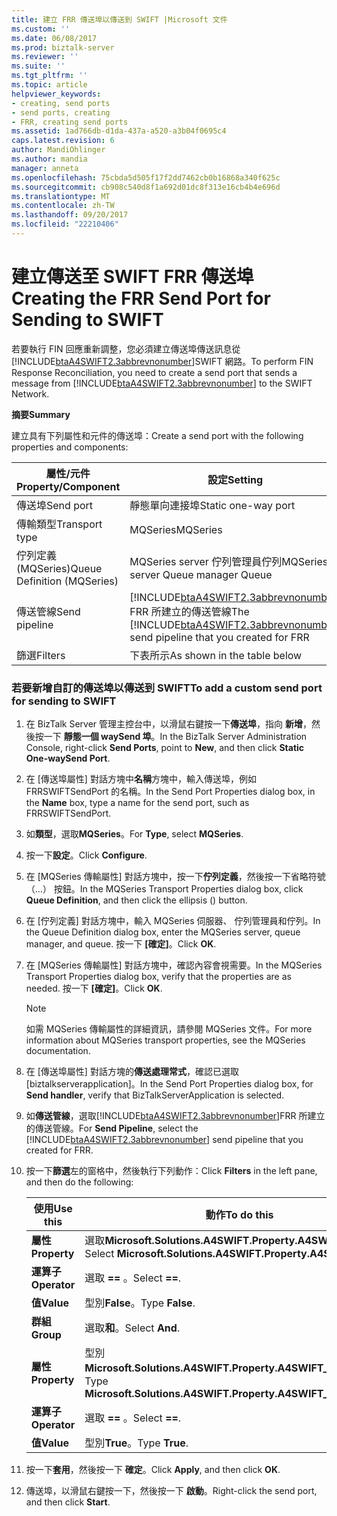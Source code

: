 ```yaml
---
title: 建立 FRR 傳送埠以傳送到 SWIFT |Microsoft 文件
ms.custom: ''
ms.date: 06/08/2017
ms.prod: biztalk-server
ms.reviewer: ''
ms.suite: ''
ms.tgt_pltfrm: ''
ms.topic: article
helpviewer_keywords:
- creating, send ports
- send ports, creating
- FRR, creating send ports
ms.assetid: 1ad766db-d1da-437a-a520-a3b04f0695c4
caps.latest.revision: 6
author: MandiOhlinger
ms.author: mandia
manager: anneta
ms.openlocfilehash: 75cbda5d505f17f2dd7462cb0b16868a340f625c
ms.sourcegitcommit: cb908c540d8f1a692d01dc8f313e16cb4b4e696d
ms.translationtype: MT
ms.contentlocale: zh-TW
ms.lasthandoff: 09/20/2017
ms.locfileid: "22210406"
---
```

# <a name="creating-the-frr-send-port-for-sending-to-swift"></a><span data-ttu-id="5c9b5-102">建立傳送至 SWIFT FRR 傳送埠</span><span class="sxs-lookup"><span data-stu-id="5c9b5-102">Creating the FRR Send Port for Sending to SWIFT</span></span>
<span data-ttu-id="5c9b5-103">若要執行 FIN 回應重新調整，您必須建立傳送埠傳送訊息從[!INCLUDE[btaA4SWIFT2.3abbrevnonumber](../../includes/btaa4swift2-3abbrevnonumber-md.md)]SWIFT 網路。</span><span class="sxs-lookup"><span data-stu-id="5c9b5-103">To perform FIN Response Reconciliation, you need to create a send port that sends a message from [!INCLUDE[btaA4SWIFT2.3abbrevnonumber](../../includes/btaa4swift2-3abbrevnonumber-md.md)] to the SWIFT Network.</span></span>  
  
 <span data-ttu-id="5c9b5-104">**摘要**</span><span class="sxs-lookup"><span data-stu-id="5c9b5-104">**Summary**</span></span>  
  
 <span data-ttu-id="5c9b5-105">建立具有下列屬性和元件的傳送埠：</span><span class="sxs-lookup"><span data-stu-id="5c9b5-105">Create a send port with the following properties and components:</span></span>  
  
|<span data-ttu-id="5c9b5-106">屬性/元件</span><span class="sxs-lookup"><span data-stu-id="5c9b5-106">Property/Component</span></span>|<span data-ttu-id="5c9b5-107">設定</span><span class="sxs-lookup"><span data-stu-id="5c9b5-107">Setting</span></span>|  
|-------------------------|-------------|  
|<span data-ttu-id="5c9b5-108">傳送埠</span><span class="sxs-lookup"><span data-stu-id="5c9b5-108">Send port</span></span>|<span data-ttu-id="5c9b5-109">靜態單向連接埠</span><span class="sxs-lookup"><span data-stu-id="5c9b5-109">Static one-way port</span></span>|  
|<span data-ttu-id="5c9b5-110">傳輸類型</span><span class="sxs-lookup"><span data-stu-id="5c9b5-110">Transport type</span></span>|<span data-ttu-id="5c9b5-111">MQSeries</span><span class="sxs-lookup"><span data-stu-id="5c9b5-111">MQSeries</span></span>|  
|<span data-ttu-id="5c9b5-112">佇列定義 (MQSeries)</span><span class="sxs-lookup"><span data-stu-id="5c9b5-112">Queue Definition (MQSeries)</span></span>|<span data-ttu-id="5c9b5-113">MQSeries server 佇列管理員佇列</span><span class="sxs-lookup"><span data-stu-id="5c9b5-113">MQSeries server Queue manager Queue</span></span>|  
|<span data-ttu-id="5c9b5-114">傳送管線</span><span class="sxs-lookup"><span data-stu-id="5c9b5-114">Send pipeline</span></span>|<span data-ttu-id="5c9b5-115">[!INCLUDE[btaA4SWIFT2.3abbrevnonumber](../../includes/btaa4swift2-3abbrevnonumber-md.md)] FRR 所建立的傳送管線</span><span class="sxs-lookup"><span data-stu-id="5c9b5-115">The [!INCLUDE[btaA4SWIFT2.3abbrevnonumber](../../includes/btaa4swift2-3abbrevnonumber-md.md)] send pipeline that you created for FRR</span></span>|  
|<span data-ttu-id="5c9b5-116">篩選</span><span class="sxs-lookup"><span data-stu-id="5c9b5-116">Filters</span></span>|<span data-ttu-id="5c9b5-117">下表所示</span><span class="sxs-lookup"><span data-stu-id="5c9b5-117">As shown in the table below</span></span>|  
  
### <a name="to-add-a-custom-send-port-for-sending-to-swift"></a><span data-ttu-id="5c9b5-118">若要新增自訂的傳送埠以傳送到 SWIFT</span><span class="sxs-lookup"><span data-stu-id="5c9b5-118">To add a custom send port for sending to SWIFT</span></span>  
  
1.  <span data-ttu-id="5c9b5-119">在 BizTalk Server 管理主控台中，以滑鼠右鍵按一下**傳送埠**，指向 **新增**，然後按一下 **靜態一個 waySend 埠**。</span><span class="sxs-lookup"><span data-stu-id="5c9b5-119">In the BizTalk Server Administration Console, right-click **Send Ports**, point to **New**, and then click **Static One-waySend Port**.</span></span>  
  
2.  <span data-ttu-id="5c9b5-120">在 [傳送埠屬性] 對話方塊中**名稱**方塊中，輸入傳送埠，例如 FRRSWIFTSendPort 的名稱。</span><span class="sxs-lookup"><span data-stu-id="5c9b5-120">In the Send Port Properties dialog box, in the **Name** box, type a name for the send port, such as FRRSWIFTSendPort.</span></span>  
  
3.  <span data-ttu-id="5c9b5-121">如**類型**，選取**MQSeries**。</span><span class="sxs-lookup"><span data-stu-id="5c9b5-121">For **Type**, select **MQSeries**.</span></span>  
  
4.  <span data-ttu-id="5c9b5-122">按一下**設定**。</span><span class="sxs-lookup"><span data-stu-id="5c9b5-122">Click **Configure**.</span></span>  
  
5.  <span data-ttu-id="5c9b5-123">在 [MQSeries 傳輸屬性] 對話方塊中，按一下**佇列定義**，然後按一下省略符號 （...） 按鈕。</span><span class="sxs-lookup"><span data-stu-id="5c9b5-123">In the MQSeries Transport Properties dialog box, click **Queue Definition**, and then click the ellipsis () button.</span></span>  
  
6.  <span data-ttu-id="5c9b5-124">在 [佇列定義] 對話方塊中，輸入 MQSeries 伺服器、 佇列管理員和佇列。</span><span class="sxs-lookup"><span data-stu-id="5c9b5-124">In the Queue Definition dialog box, enter the MQSeries server, queue manager, and queue.</span></span> <span data-ttu-id="5c9b5-125">按一下 **[確定]**。</span><span class="sxs-lookup"><span data-stu-id="5c9b5-125">Click **OK**.</span></span>  
  
7.  <span data-ttu-id="5c9b5-126">在 [MQSeries 傳輸屬性] 對話方塊中，確認內容會視需要。</span><span class="sxs-lookup"><span data-stu-id="5c9b5-126">In the MQSeries Transport Properties dialog box, verify that the properties are as needed.</span></span> <span data-ttu-id="5c9b5-127">按一下 **[確定]**。</span><span class="sxs-lookup"><span data-stu-id="5c9b5-127">Click **OK**.</span></span>  
  
    > [!NOTE]
    >  <span data-ttu-id="5c9b5-128">如需 MQSeries 傳輸屬性的詳細資訊，請參閱 MQSeries 文件。</span><span class="sxs-lookup"><span data-stu-id="5c9b5-128">For more information about MQSeries transport properties, see the MQSeries documentation.</span></span>  
  
8.  <span data-ttu-id="5c9b5-129">在 [傳送埠屬性] 對話方塊的**傳送處理常式**，確認已選取 [biztalkserverapplication]。</span><span class="sxs-lookup"><span data-stu-id="5c9b5-129">In the Send Port Properties dialog box, for **Send handler**, verify that BizTalkServerApplication is selected.</span></span>  
  
9. <span data-ttu-id="5c9b5-130">如**傳送管線**，選取[!INCLUDE[btaA4SWIFT2.3abbrevnonumber](../../includes/btaa4swift2-3abbrevnonumber-md.md)]FRR 所建立的傳送管線。</span><span class="sxs-lookup"><span data-stu-id="5c9b5-130">For **Send Pipeline**, select the [!INCLUDE[btaA4SWIFT2.3abbrevnonumber](../../includes/btaa4swift2-3abbrevnonumber-md.md)] send pipeline that you created for FRR.</span></span>  
  
10. <span data-ttu-id="5c9b5-131">按一下**篩選**左的窗格中，然後執行下列動作：</span><span class="sxs-lookup"><span data-stu-id="5c9b5-131">Click **Filters** in the left pane, and then do the following:</span></span>  
  
    |<span data-ttu-id="5c9b5-132">使用</span><span class="sxs-lookup"><span data-stu-id="5c9b5-132">Use this</span></span>|<span data-ttu-id="5c9b5-133">動作</span><span class="sxs-lookup"><span data-stu-id="5c9b5-133">To do this</span></span>|  
    |--------------|----------------|  
    |<span data-ttu-id="5c9b5-134">**屬性**</span><span class="sxs-lookup"><span data-stu-id="5c9b5-134">**Property**</span></span>|<span data-ttu-id="5c9b5-135">選取**Microsoft.Solutions.A4SWIFT.Property.A4SWIFT_Failed**。</span><span class="sxs-lookup"><span data-stu-id="5c9b5-135">Select **Microsoft.Solutions.A4SWIFT.Property.A4SWIFT_Failed**.</span></span>|  
    |<span data-ttu-id="5c9b5-136">**運算子**</span><span class="sxs-lookup"><span data-stu-id="5c9b5-136">**Operator**</span></span>|<span data-ttu-id="5c9b5-137">選取 **==** 。</span><span class="sxs-lookup"><span data-stu-id="5c9b5-137">Select **==**.</span></span>|  
    |<span data-ttu-id="5c9b5-138">**值**</span><span class="sxs-lookup"><span data-stu-id="5c9b5-138">**Value**</span></span>|<span data-ttu-id="5c9b5-139">型別**False**。</span><span class="sxs-lookup"><span data-stu-id="5c9b5-139">Type **False**.</span></span>|  
    |<span data-ttu-id="5c9b5-140">**群組**</span><span class="sxs-lookup"><span data-stu-id="5c9b5-140">**Group**</span></span>|<span data-ttu-id="5c9b5-141">選取**和**。</span><span class="sxs-lookup"><span data-stu-id="5c9b5-141">Select **And**.</span></span>|  
    |<span data-ttu-id="5c9b5-142">**屬性**</span><span class="sxs-lookup"><span data-stu-id="5c9b5-142">**Property**</span></span>|<span data-ttu-id="5c9b5-143">型別**Microsoft.Solutions.A4SWIFT.Property.A4SWIFT_SwiftBound**。</span><span class="sxs-lookup"><span data-stu-id="5c9b5-143">Type **Microsoft.Solutions.A4SWIFT.Property.A4SWIFT_SwiftBound**.</span></span>|  
    |<span data-ttu-id="5c9b5-144">**運算子**</span><span class="sxs-lookup"><span data-stu-id="5c9b5-144">**Operator**</span></span>|<span data-ttu-id="5c9b5-145">選取 **==** 。</span><span class="sxs-lookup"><span data-stu-id="5c9b5-145">Select **==**.</span></span>|  
    |<span data-ttu-id="5c9b5-146">**值**</span><span class="sxs-lookup"><span data-stu-id="5c9b5-146">**Value**</span></span>|<span data-ttu-id="5c9b5-147">型別**True**。</span><span class="sxs-lookup"><span data-stu-id="5c9b5-147">Type **True**.</span></span>|  
  
11. <span data-ttu-id="5c9b5-148">按一下**套用**，然後按一下 **確定**。</span><span class="sxs-lookup"><span data-stu-id="5c9b5-148">Click **Apply**, and then click **OK**.</span></span>  
  
12. <span data-ttu-id="5c9b5-149">傳送埠，以滑鼠右鍵按一下，然後按一下 **啟動**。</span><span class="sxs-lookup"><span data-stu-id="5c9b5-149">Right-click the send port, and then click **Start**.</span></span>